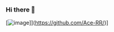 ### Hi there 👋

<!--
**Ace-RR/Ace-RR** is a ✨ _special_ ✨ repository because its `README.md` (this file) appears on your GitHub profile.

Here are some ideas to get you started:

- 🔭 I’m currently working on ...
- 🌱 I’m currently learning ...
- 👯 I’m looking to collaborate on ...
- 🤔 I’m looking for help with ...
- 💬 Ask me about ...
- 📫 How to reach me: ...
- 😄 Pronouns: ...
- ⚡ Fun fact: ...
-->
[![image](https://github-readme-stats.vercel.app/api?username=Ace-RR&count_private=true&show_icons=true&theme=radical&hide_rank=false)]](https://github.com/Ace-RR/)]
